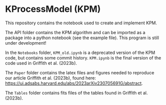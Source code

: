 # KProcessModel (KPM)

This repository contains the notebook used to create and implement KPM. 

The API folder contains the KPM algorithm and can be imported as a package into a python notebook (see the example file). This program is still under development!

In the `Notebooks` folder, `KPM_old.ipynb` is a deprecated version of the KPM code, but contains some commit history. `KPM.ipynb` is the final version of the code used in Griffith et al. (2023b). 

The `Paper` folder contains the latex files and figures needed to reproduce our article Griffith et al. (2023b), found here: https://ui.adsabs.harvard.edu/abs/2023arXiv230705691G/abstract.

The `Tables` folder contains fits files of the tables found in Griffith et al. (2023b).
